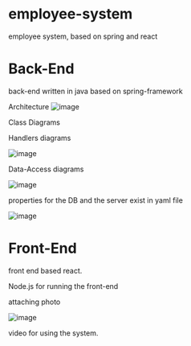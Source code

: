 # employee-system
employee system, based on spring and react


# Back-End

back-end written in java based on spring-framework

Architecture
![image](https://user-images.githubusercontent.com/59146036/216478417-b1884ad0-d6e4-4bd9-9dc4-7eb2c7859bcb.png)


Class Diagrams


Handlers diagrams

![image](https://user-images.githubusercontent.com/59146036/216476386-ae87a0c9-3cbc-4d54-a0f4-020d2a8b6c31.png)



Data-Access diagrams

![image](https://user-images.githubusercontent.com/59146036/216476473-cb54ea4d-a5c3-42f3-8bab-77a33582c49a.png)


properties for the DB and the server exist in yaml file


![image](https://user-images.githubusercontent.com/59146036/216476639-09c51290-fe55-4e39-9c1c-e1073ea7a11e.png)



# Front-End

front end based react.

Node.js for running the front-end



attaching photo

![image](https://user-images.githubusercontent.com/59146036/216477717-b9c1f706-55bd-4b1d-a508-89b681590c50.png)


video for using the system.


